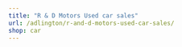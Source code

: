 ```yaml
---
title: "R & D Motors Used car sales"
url: /adlington/r-and-d-motors-used-car-sales/
shop: car
---
```

